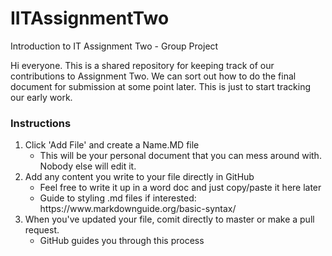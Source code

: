# IITAssignmentTwo
Introduction to IT Assignment Two - Group Project

Hi everyone. This is a shared repository for keeping track of our contributions to Assignment Two.
We can sort out how to do the final document for submission at some point later. This is just to start tracking our early work.

### Instructions

<ol>
  <li>Click 'Add File' and create a Name.MD file
    <ul>
      <li>This will be your personal document that you can mess around with. Nobody else will edit it.</li>
    </ul>
  </li>
  <li>Add any content you write to your file directly in GitHub
    <ul>
      <li>Feel free to write it up in a word doc and just copy/paste it here later</li>
      <li>Guide to styling .md files if interested: https://www.markdownguide.org/basic-syntax/</li>
    </ul>
  </li>
  <li>When you've updated your file, comit directly to master or make a pull request.
    <ul>
      <li>GitHub guides you through this process</li>
    </ul>
  </li>
</ol>
